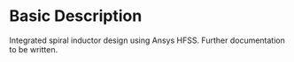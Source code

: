 # Basic Description
Integrated spiral inductor design using Ansys HFSS. Further documentation to be written.